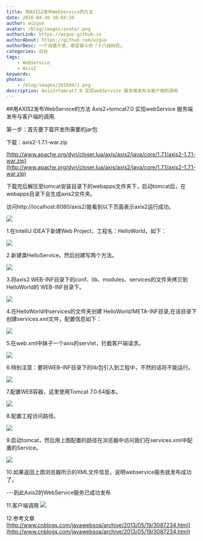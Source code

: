 ```yaml
---
title: 用AXIS2发布WebService的方法
date: 2016-04-30 10:04:10 
author: wúzguó
avatar: /blog/images/avatar.png
authorLink: https://wzguo.github.io
authorAbout: https://github.com/wzguo
authorDesc: 一个自强不息，艰苦奋斗的「十八线码农」
categories: 后台
tags: 
	- WebService
	- Axis2
keywords:
photos:
	- /blog/images/201604/1.png
description: Axis2+tomcat7.0 实现webService 服务端发布与客户端的调用
---
```



##用AXIS2发布WebService的方法
Axis2+tomcat7.0 实现webService 服务端发布与客户端的调用.

第一步：首先要下载开发所需要的jar包

下载：axis2-1.7.1-war.zip

[http://www.apache.org/dyn/closer.lua/axis/axis2/java/core/1.7.1/axis2-1.7.1-war.zip](http://www.apache.org/dyn/closer.lua/axis/axis2/java/core/1.7.1/axis2-1.7.1-war.zip)

下载完后解压至tomcat安装目录下的webapps文件夹下，启动tomcat后，在webapps目录下会生成axis2文件夹。

访问http://localhost:8080/axis2/能看到以下页面表示axis2运行成功。</br>

![](/blog/images/201604/11.png)

1.在IntelliJ IDEA下新建Web Project，工程名：HelloWorld，如下：

![](/blog/images/201604/1.png)

2.新建类HelloService，然后创建写两个方法。

![](/blog/images/201604/2.png)

3.将axis2 WEB-INF目录下的conf、lib、modules、services的文件夹拷贝到HelloWorld的 WEB-INF目录下。

![](/blog/images/201604/3.png)

4.在HelloWorld中services的文件夹创建 HelloWorld/META-INF目录,在该目录下创建services.xml文件，配置信息如下：

![](/blog/images/201604/4.png)

5.在web.xml中妹子一个axis的servlet，拦截客户端请求。

![](/blog/images/201604/5.png)

6.特别注意：要将WEB-INF目录下的lib包引入到工程中，不然的话将不能运行。

![](/blog/images/201604/6.png)

7.配置WEB容器，这里使用Tomcat 7.0.64版本。

![](/blog/images/201604/8.png)

8.配置工程访问路径。

![](/blog/images/201604/9.png)

9.启动tomcat，然后用上图配置的路径在浏览器中访问我们在services.xml中配置的Service。

![](/blog/images/201604/10.png)

10.如果返回上图浏览器所示的XML文件信息，说明webservice服务就发布成功了。




---到此Axis2的WebService服务已成功发布



11.客户端调用
![](/blog/images/201604/12.png)



12.参考文章 [http://www.cnblogs.com/javawebsoa/archive/2013/05/19/3087234.html](http://www.cnblogs.com/javawebsoa/archive/2013/05/19/3087234.html)